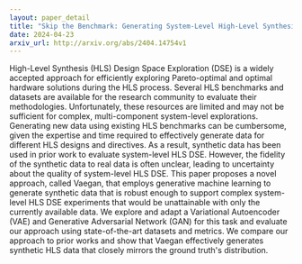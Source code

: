 ```yaml
---
layout: paper_detail
title: "Skip the Benchmark: Generating System-Level High-Level Synthesis Data using Generative Machine Learning"
date: 2024-04-23
arxiv_url: http://arxiv.org/abs/2404.14754v1
---
```


High-Level Synthesis (HLS) Design Space Exploration (DSE) is a widely accepted approach for efficiently exploring Pareto-optimal and optimal hardware solutions during the HLS process. Several HLS benchmarks and datasets are available for the research community to evaluate their methodologies. Unfortunately, these resources are limited and may not be sufficient for complex, multi-component system-level explorations. Generating new data using existing HLS benchmarks can be cumbersome, given the expertise and time required to effectively generate data for different HLS designs and directives. As a result, synthetic data has been used in prior work to evaluate system-level HLS DSE. However, the fidelity of the synthetic data to real data is often unclear, leading to uncertainty about the quality of system-level HLS DSE. This paper proposes a novel approach, called Vaegan, that employs generative machine learning to generate synthetic data that is robust enough to support complex system-level HLS DSE experiments that would be unattainable with only the currently available data. We explore and adapt a Variational Autoencoder (VAE) and Generative Adversarial Network (GAN) for this task and evaluate our approach using state-of-the-art datasets and metrics. We compare our approach to prior works and show that Vaegan effectively generates synthetic HLS data that closely mirrors the ground truth's distribution.
